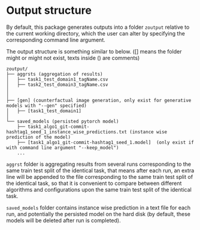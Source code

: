 # Output structure

By default, this package generates outputs into a folder `zoutput` relative to the current working directory, which the user can alter by specifying the corresponding command line argument.

The output structure is something similar to below. ([] means the folder might or might not exist, texts inside () are comments)

```text
zoutput/
├── aggrsts (aggregation of results)
│   ├── task1_test_domain1_tagName.csv
│   ├── task2_test_domain3_tagName.csv
│
│
├── [gen] (counterfactual image generation, only exist for generative models with "--gen" specified)
│   ├── [task1_test_domain1]
│
└── saved_models (persisted pytorch model)
    ├── task1_algo1_git-commit-hashtag1_seed_1_instance_wise_predictions.txt (instance wise prediction of the model)
    ├── [task1_algo1_git-commit-hashtag1_seed_1.model]  (only exist if with command line argument "--keep_model")
    ...
```

`aggrst` folder is aggregating results from several runs corresponding to the same train test split of the identical task, that means after each run, an extra line will be appended to the file corresponding to the same train test split of the identical task, so that it is convenient to compare between different algorithms and configurations upon the same train test split of the identical task.

`saved_models` folder contains instance wise prediction in a text file for each run, and potentially the persisted model on the hard disk (by default, these models will be deleted after run is completed).

